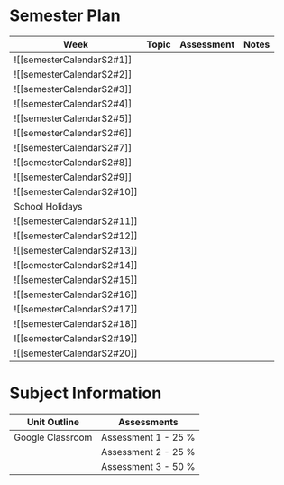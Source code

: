 # Semester Plan


| Week                     | Topic                                                | Assessment | Notes |
| ------------------------ | ---------------------------------------------------- | ---------- | ----- |
| ![[semesterCalendarS2#1]]  |  |            |       |
| ![[semesterCalendarS2#2]]  |                           |            |       |
| ![[semesterCalendarS2#3]]  |                            |            |       |
| ![[semesterCalendarS2#4]]  |                                                      |            |       |
| ![[semesterCalendarS2#5]]  |                                                      |            |       |
| ![[semesterCalendarS2#6]]  |                                                      |            |       |
| ![[semesterCalendarS2#7]]  |                                                      |            |       |
| ![[semesterCalendarS2#8]]  |                                                      |            |       |
| ![[semesterCalendarS2#9]]  |                                                      |            |       |
| ![[semesterCalendarS2#10]] |                                                      |            |       |
| School Holidays          |                                                      |            |       |
| ![[semesterCalendarS2#11]] |                                                      |            |       |
| ![[semesterCalendarS2#12]] |                                                      |            |       |
| ![[semesterCalendarS2#13]] |                                                      |            |       |
| ![[semesterCalendarS2#14]]  |                                                      |            |       |
| ![[semesterCalendarS2#15]]  |                                                      |            |       |
| ![[semesterCalendarS2#16]]  |                                                      |            |       |
| ![[semesterCalendarS2#17]]  |                                                      |            |       |
| ![[semesterCalendarS2#18]]  |                                                      |            |       |
| ![[semesterCalendarS2#19]]  |                                                      |            |       |
| ![[semesterCalendarS2#20]] |                                                      |            |       |

# Subject Information

| Unit Outline     | Assessments         |
| ---------------- | ------------------- |
| Google Classroom | Assessment 1 - 25 % |
|                  | Assessment 2 - 25 % |
|                  | Assessment 3 - 50 % |